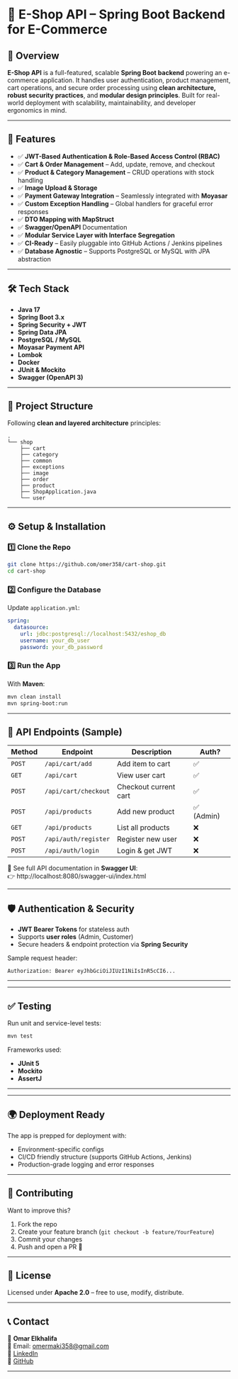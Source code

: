 # **🛒 E-Shop API – Spring Boot Backend for E-Commerce**

## **📌 Overview**  
**E-Shop API** is a full-featured, scalable **Spring Boot backend** powering an e-commerce application. It handles user authentication, product management, cart operations, and secure order processing using **clean architecture, robust security practices**, and **modular design principles**. Built for real-world deployment with scalability, maintainability, and developer ergonomics in mind.

---

## **🚀 Features**
- ✅ **JWT-Based Authentication & Role-Based Access Control (RBAC)**
- ✅ **Cart & Order Management** – Add, update, remove, and checkout
- ✅ **Product & Category Management** – CRUD operations with stock handling
- ✅ **Image Upload & Storage**
- ✅ **Payment Gateway Integration** – Seamlessly integrated with **Moyasar**
- ✅ **Custom Exception Handling** – Global handlers for graceful error responses
- ✅ **DTO Mapping with MapStruct**
- ✅ **Swagger/OpenAPI** Documentation
- ✅ **Modular Service Layer with Interface Segregation**
- ✅ **CI-Ready** – Easily pluggable into GitHub Actions / Jenkins pipelines
- ✅ **Database Agnostic** – Supports PostgreSQL or MySQL with JPA abstraction

---

## **🛠️ Tech Stack**
- **Java 17**
- **Spring Boot 3.x**
- **Spring Security + JWT**
- **Spring Data JPA**
- **PostgreSQL / MySQL**
- **Moyasar Payment API**
- **Lombok**
- **Docker**
- **JUnit & Mockito**
- **Swagger (OpenAPI 3)**

---

## **📂 Project Structure**
Following **clean and layered architecture** principles:
```
.
└── shop
    ├── cart
    ├── category
    ├── common
    ├── exceptions
    ├── image
    ├── order
    ├── product
    ├── ShopApplication.java
    └── user

```

---

## **⚙️ Setup & Installation**

### **1️⃣ Clone the Repo**
```bash
git clone https://github.com/omer358/cart-shop.git
cd cart-shop
```

### **2️⃣ Configure the Database**
Update `application.yml`:
```yaml
spring:
  datasource:
    url: jdbc:postgresql://localhost:5432/eshop_db
    username: your_db_user
    password: your_db_password
```

### **3️⃣ Run the App**
With **Maven**:
```bash
mvn clean install
mvn spring-boot:run
```
<!--
Or with **Docker**:
```bash
docker-compose up --build
```
-->
---

## **📡 API Endpoints (Sample)**

| Method   | Endpoint                      | Description                 | Auth? |
|----------|-------------------------------|-----------------------------|-------|
| `POST`   | `/api/cart/add`               | Add item to cart            | ✅    |
| `GET`    | `/api/cart`                   | View user cart              | ✅    |
| `POST`   | `/api/cart/checkout`          | Checkout current cart       | ✅    |
| `POST`   | `/api/products`               | Add new product             | ✅ (Admin) |
| `GET`    | `/api/products`               | List all products           | ❌    |
| `POST`   | `/api/auth/register`          | Register new user           | ❌    |
| `POST`   | `/api/auth/login`             | Login & get JWT             | ❌    |

📘 See full API documentation in **Swagger UI**:  
👉 http://localhost:8080/swagger-ui/index.html  

---

## **🛡️ Authentication & Security**
- **JWT Bearer Tokens** for stateless auth
- Supports **user roles** (Admin, Customer)
- Secure headers & endpoint protection via **Spring Security**

Sample request header:
```http
Authorization: Bearer eyJhbGciOiJIUzI1NiIsInR5cCI6...
```

---
<!--
## **💳 Payment Integration**
🔌 Integrated with **Moyasar API** to handle card payments.  
- Secured payment flow using tokenization  
- Supports order reference tracking  
- Can be extended to support Stripe, PayPal, etc.
-->
---

## **✅ Testing**
Run unit and service-level tests:
```bash
mvn test
```
Frameworks used:
- **JUnit 5**
- **Mockito**
- **AssertJ**

---
<!-- 
## **📦 Docker Support**
Use `Dockerfile` and `docker-compose.yml` for seamless deployment:
```bash
docker-compose up --build
```
-->

---

## **🌍 Deployment Ready**
The app is prepped for deployment with:
- Environment-specific configs  
- CI/CD friendly structure (supports GitHub Actions, Jenkins)  
- Production-grade logging and error responses

---

## **🤝 Contributing**
Want to improve this?  
1. Fork the repo  
2. Create your feature branch (`git checkout -b feature/YourFeature`)  
3. Commit your changes  
4. Push and open a PR 🚀

---

## **📜 License**
Licensed under **Apache 2.0** – free to use, modify, distribute.

---

## **📞 Contact**
👤 **Omar Elkhalifa**  
📧 Email: omermaki358@gmail.com  
🔗 [LinkedIn](https://www.linkedin.com/in/omer-maki)  
🐙 [GitHub](https://github.com/omer358)

---
